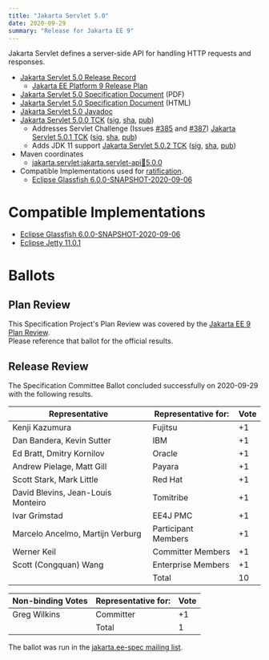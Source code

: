 ```yaml
---
title: "Jakarta Servlet 5.0"
date: 2020-09-29
summary: "Release for Jakarta EE 9"
---
```

Jakarta Servlet defines a server-side API for handling HTTP requests and responses.

* [Jakarta Servlet 5.0 Release Record](https://projects.eclipse.org/projects/ee4j.servlet/releases/5.0)
  * [Jakarta EE Platform 9 Release Plan](https://jakartaee.github.io/platform/jakartaee9/JakartaEE9ReleasePlan)
* [Jakarta Servlet 5.0 Specification Document](./jakarta-servlet-spec-5.0.pdf) (PDF)
* [Jakarta Servlet 5.0 Specification Document](./jakarta-servlet-spec-5.0.html) (HTML)
* [Jakarta Servlet 5.0 Javadoc](./apidocs)
* [Jakarta Servlet 5.0.0 TCK](https://download.eclipse.org/jakartaee/servlet/5.0/jakarta-servlet-tck-5.0.0.zip)  ([sig](https://download.eclipse.org/jakartaee/servlet/5.0/jakarta-servlet-tck-5.0.0.zip.sig),  [sha](https://download.eclipse.org/jakartaee/servlet/5.0/jakarta-servlet-tck-5.0.0.zip.sha256),  [pub](https://jakarta.ee/specifications/jakartaee-spec-committee.pub))
   * Addresses Servlet Challenge (Issues [#385](https://github.com/eclipse-ee4j/servlet-api/issues/385) and [#387](https://github.com/eclipse-ee4j/servlet-api/issues/387)) [Jakarta Servlet 5.0.1 TCK](https://download.eclipse.org/jakartaee/servlet/5.0/jakarta-servlet-tck-5.0.1.zip)  ([sig](https://download.eclipse.org/jakartaee/servlet/5.0/jakarta-servlet-tck-5.0.1.zip.sig),  [sha](https://download.eclipse.org/jakartaee/servlet/5.0/jakarta-servlet-tck-5.0.1.zip.sha256),  [pub](https://jakarta.ee/specifications/jakartaee-spec-committee.pub))
   * Adds JDK 11 support [Jakarta Servlet 5.0.2 TCK](https://download.eclipse.org/jakartaee/servlet/5.0/jakarta-servlet-tck-5.0.2.zip)  ([sig](https://download.eclipse.org/jakartaee/servlet/5.0/jakarta-servlet-tck-5.0.2.zip.sig),  [sha](https://download.eclipse.org/jakartaee/servlet/5.0/jakarta-servlet-tck-5.0.2.zip.sha256),  [pub](https://jakarta.ee/specifications/jakartaee-spec-committee.pub))
* Maven coordinates
  * [jakarta.servlet:jakarta.servlet-api:jar:5.0.0](https://search.maven.org/artifact/jakarta.servlet/jakarta.servlet-api/5.0.0/jar)
* Compatible Implementations used for [ratification](https://www.eclipse.org/projects/efsp/?version=1.2#efsp-ratification).
  * [Eclipse Glassfish 6.0.0-SNAPSHOT-2020-09-06](https://download.eclipse.org/ee4j/glassfish/weekly/glassfish-6.0.0-SNAPSHOT-2020-09-06.zip)


# Compatible Implementations

* [Eclipse Glassfish 6.0.0-SNAPSHOT-2020-09-06](https://download.eclipse.org/ee4j/glassfish/weekly/glassfish-6.0.0-SNAPSHOT-2020-09-06.zip)
* [Eclipse Jetty 11.0.1](https://repo1.maven.org/maven2/org/eclipse/jetty/jetty-home/11.0.1/jetty-home-11.0.1.zip)

# Ballots

## Plan Review

[//]: # (For Jakarta EE 9, the Platform Plan Review covered 95% of the Specification Projects.  For those Projects, just use the following statement in this Plan Review section:)

This Specification Project's Plan Review was covered by the [Jakarta EE 9 Plan Review](https://jakarta.ee/specifications/platform/9/).  
Please reference that ballot for the official results.

[//]: # (If your Project was required to do a standalone Plan Review...  You'll need to perform an official Plan Review ballot and record the results here.)

## Release Review

The Specification Committee Ballot concluded successfully on 2020-09-29 with the following results.

| Representative                                 | Representative for: | Vote |
|------------------------------------------------|---------------------|------|
| Kenji Kazumura                                 | Fujitsu             |  +1  |
| Dan Bandera, Kevin Sutter                      | IBM                 |  +1  |
| Ed Bratt, Dmitry Kornilov                      | Oracle              |  +1  |
| Andrew Pielage, Matt Gill                      | Payara              |  +1  |
| Scott Stark, Mark Little                       | Red Hat             |  +1  |
| David Blevins, Jean-Louis Monteiro             | Tomitribe           |  +1  |
| Ivar Grimstad                                  | EE4J PMC            |  +1  |
| Marcelo Ancelmo, Martijn Verburg               | Participant Members |  +1  |
| Werner Keil                                    | Committer Members   |  +1  |
| Scott (Congquan) Wang                          | Enterprise Members  |  +1  |
|                                                | Total               |  10  |

| Non-binding Votes                              | Representative for: | Vote |
|------------------------------------------------|---------------------|------|
| Greg Wilkins                                   | Committer           |  +1  |
|                                                | Total               |   1  |

The ballot was run in the [jakarta.ee-spec mailing list](https://www.eclipse.org/lists/jakarta.ee-spec/msg00898.html).
